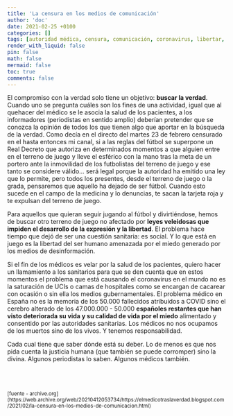 ```yaml
---
title: 'La censura en los medios de comunicación'
author: 'doc'
date: 2021-02-25 +0100
categories: []
tags: [autoridad médica, censura, comunicación, coronavirus, libertar, miedo, pandemia, verdad]
render_with_liquid: false
pin: false
math: false
mermaid: false
toc: true
comments: false
---
```

El compromiso con la verdad solo tiene un objetivo: **buscar la verdad**. Cuando uno se pregunta cuáles son los fines de una actividad, igual que al quehacer del médico se le asocia la salud de los pacientes, a los informadores (periodistas en sentido amplio) deberían pretender que se conozca la opinión de todos los que tienen algo que aportar en la búsqueda de la verdad. Como decía en el directo del martes 23 de febrero censurado en el hasta entonces mi canal, si a las reglas del fútbol se superpone un Real Decreto que autoriza en determinados momentos a que alguien entre en el terreno de juego y lleve el esférico con la mano tras la meta de un portero ante la inmovilidad de los futbolistas del terreno de juego y ese tanto se considere válido... será legal porque la autoridad ha emitido una ley que lo permite, pero todos los presentes, desde el terreno de juego o la grada, pensaremos que aquello ha dejado de ser fútbol. Cuando esto sucede en el campo de la medicina y lo denuncias, te sacan la tarjeta roja y te expulsan del terreno de juego.  

Para aquellos que quieran seguir jugando al fútbol y divirtiéndose, hemos de buscar otro terreno de juego no afectado por **leyes veleidosas que impiden el desarrollo de la expresión y la libertad**. El problema hace tiempo que dejó de ser una cuestión sanitaria: es social. Y lo que está en juego es la libertad del ser humano amenazada por el miedo generado por los medios de desinformación.  

Si el fin de los médicos es velar por la salud de los pacientes, quiero hacer un llamamiento a los sanitarios para que se den cuenta que en estos momentos el problema que está causando el coronavirus en el mundo no es la saturación de UCIs o camas de hospitales como se encargan de cacarear con ocasión o sin ella los medios gubernamentales. El problema médico en España no es la memoria de los 50.000 fallecidos atribuidos a COVID sino el cerebro alterado de los 47.000.000 - 50.000 **españoles restantes que han visto deteriorada su vida y su calidad de vida por el miedo** alimentado y consentido por las autoridades sanitarias. Los médicos no nos ocupamos de los muertos sino de los vivos. Y tenemos responsabilidad.  

Cada cual tiene que saber dónde está su deber. Lo de menos es que nos pida cuenta la justicia humana (que también se puede corromper) sino la divina. Algunos periodistas lo saben. Algunos médicos también.  

<br>
<br>
<br>
<small>[fuente - archive.org](https://web.archive.org/web/20210412053734/https://elmedicotraslaverdad.blogspot.com/2021/02/la-censura-en-los-medios-de-comunicacion.html)</small>  
